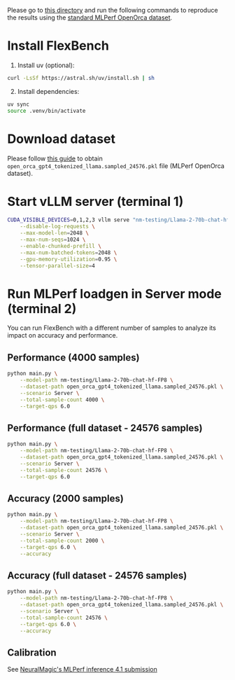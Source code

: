 Please go to [this directory](../../../../code/DeepSeek-R1-Distill-Llama-8B/src) and run the following commands
to reproduce the results using the [standard MLPerf OpenOrca dataset](https://github.com/mlcommons/inference/tree/master/language/llama2-70b#get-dataset).

# Install FlexBench

1. Install uv (optional):
```sh
curl -LsSf https://astral.sh/uv/install.sh | sh
```

2. Install dependencies:
```sh
uv sync
source .venv/bin/activate
```

# Download dataset

Please follow [this guide](https://github.com/mlcommons/inference/tree/master/language/llama2-70b#get-dataset)
to obtain `open_orca_gpt4_tokenized_llama.sampled_24576.pkl` file (MLPerf OpenOrca dataset).

# Start vLLM server (terminal 1)

```sh
CUDA_VISIBLE_DEVICES=0,1,2,3 vllm serve "nm-testing/Llama-2-70b-chat-hf-FP8" \
    --disable-log-requests \
    --max-model-len=2048 \
    --max-num-seqs=1024 \
    --enable-chunked-prefill \
    --max-num-batched-tokens=2048 \
    --gpu-memory-utilization=0.95 \
    --tensor-parallel-size=4

```

# Run MLPerf loadgen in Server mode (terminal 2)

You can run FlexBench with a different number of samples to analyze its impact on accuracy and performance.

## Performance (4000 samples)

```sh
python main.py \
    --model-path nm-testing/Llama-2-70b-chat-hf-FP8 \
    --dataset-path open_orca_gpt4_tokenized_llama.sampled_24576.pkl \
    --scenario Server \
    --total-sample-count 4000 \
    --target-qps 6.0
```

## Performance (full dataset - 24576 samples)

```sh
python main.py \
    --model-path nm-testing/Llama-2-70b-chat-hf-FP8 \
    --dataset-path open_orca_gpt4_tokenized_llama.sampled_24576.pkl \
    --scenario Server \
    --total-sample-count 24576 \
    --target-qps 6.0
```

## Accuracy (2000 samples)

```sh
python main.py \
    --model-path nm-testing/Llama-2-70b-chat-hf-FP8 \
    --dataset-path open_orca_gpt4_tokenized_llama.sampled_24576.pkl \
    --scenario Server \
    --total-sample-count 2000 \
    --target-qps 6.0 \
    --accuracy
```
## Accuracy (full dataset - 24576 samples)

```sh
python main.py \
    --model-path nm-testing/Llama-2-70b-chat-hf-FP8 \
    --dataset-path open_orca_gpt4_tokenized_llama.sampled_24576.pkl \
    --scenario Server \
    --total-sample-count 24576 \
    --target-qps 6.0 \
    --accuracy
```

## Calibration

See [NeuralMagic's MLPerf inference 4.1 submission](https://github.com/mlcommons/inference_results_v4.1/blob/main/open/NeuralMagic/README.md#fp8-w8a8-8-bit-float-e4m3)
